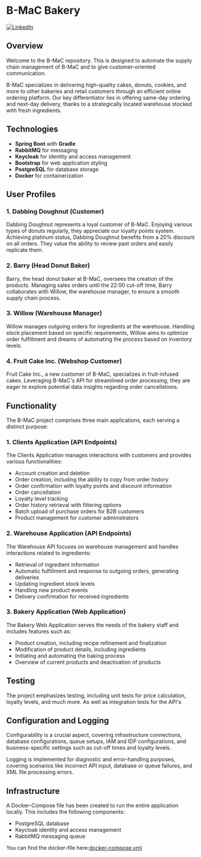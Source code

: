 # B-MaC Bakery

[![LinkedIn][linkedin-shield]][linkedin-url]

## Overview

Welcome to the B-MaC repository. This is designed to automate the supply chain management of B-MaC and to give customer-oriented communication.

 B-MaC specializes in delivering high-quality cakes, donuts, cookies, and more to other bakeries and retail customers through an efficient online ordering platform. Our key differentiator lies in offering same-day ordering and next-day delivery, thanks to a strategically located warehouse stocked with fresh ingredients.

## Technologies

- **Spring Boot** with **Gradle**
- **RabbitMQ** for messaging
- **Keycloak** for identity and access management
- **Bootstrap** for web application styling
- **PostgreSQL** for database storage
- **Docker** for containerization

## User Profiles

### 1. Dabbing Doughnut (Customer)

Dabbing Doughnut represents a loyal customer of B-MaC. Enjoying various types of donuts regularly, they appreciate our loyalty points system. Achieving platinum status, Dabbing Doughnut benefits from a 20% discount on all orders. They value the ability to review past orders and easily replicate them.

### 2. Barry (Head Donut Baker)

Barry, the head donut baker at B-MaC, oversees the creation of the products. Managing sales orders until the 22:00 cut-off time, Barry collaborates with Willow, the warehouse manager, to ensure a smooth supply chain process.

### 3. Willow (Warehouse Manager)

Willow manages outgoing orders for ingredients at the warehouse. Handling stock placement based on specific requirements, Willow aims to optimize order fulfillment and dreams of automating the process based on inventory levels.

### 4. Fruit Cake Inc. (Webshop Customer)

Fruit Cake Inc., a new customer of B-MaC, specializes in fruit-infused cakes. Leveraging B-MaC's API for streamlined order processing, they are eager to explore potential data insights regarding order cancellations.

## Functionality

The B-MaC project comprises three main applications, each serving a distinct purpose:

### 1. Clients Application (API Endpoints)

The Clients Application manages interactions with customers and provides various functionalities:

- Account creation and deletion
- Order creation, including the ability to copy from order history
- Order confirmation with loyalty points and discount information
- Order cancellation
- Loyalty level tracking
- Order history retrieval with filtering options
- Batch upload of purchase orders for B2B customers
- Product management for customer administrators

### 2. Warehouse Application (API Endpoints)

The Warehouse API focuses on warehouse management and handles interactions related to ingredients:

- Retrieval of ingredient information
- Automatic fulfillment and response to outgoing orders, generating deliveries
- Updating ingredient stock levels
- Handling new product events
- Delivery confirmation for received ingredients

### 3. Bakery Application (Web Application)

The Bakery Web Application serves the needs of the bakery staff and includes features such as:

- Product creation, including recipe refinement and finalization
- Modification of product details, including ingredients
- Initiating and automating the baking process
- Overview of current products and deactivation of products


## Testing
The project emphasizes testing, including unit tests for price calculation, loyalty levels, and much more. As well as integration tests for the API's

## Configuration and Logging
Configurability is a crucial aspect, covering infrastructure connections, database configurations, queue setups, IAM and IDP configurations, and business-specific settings such as cut-off times and loyalty levels.

Logging is implemented for diagnostic and error-handling purposes, covering scenarios like incorrect API input, database or queue failures, and XML file processing errors.

## Infrastructure
A Docker-Compose file has been created to run the entire application locally. This includes the following components:

- PostgreSQL database
- Keycloak identity and access management
- RabbitMQ messaging queue

You can find the docker-file here:[docker-compose.yml](docker-compose.yml)




<!MARKDOWN IMAGES AND LINKS>
[linkedin-shield]: https://img.shields.io/badge/LinkedIn-Profile-blue?style=flat-square&logo=linkedin
[keycloak-shield]: https://repository-images.githubusercontent.com/11125589/bd31cf00-70f4-11e9-9fb2-4f241568e586
[springboot-shield]: https://img.shields.io/badge/SpringBoot-6DB33F?style=flat-square&logo=Spring&logoColor=white
[linkedin-shield]: https://img.shields.io/badge/-LinkedIn-black.svg?style=for-the-badge&logo=linkedin&colorB=555
[linkedin-url]: https://linkedin.com/in/milandekok
[Bootstrap.com]: https://img.shields.io/badge/Bootstrap-563D7C?style=for-the-badge&logo=bootstrap&logoColor=white
[Bootstrap-url]: https://getbootstrap.com



